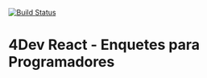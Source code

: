 [![Build Status](https://app.travis-ci.com/Vicenteefenequis/clean-react.svg?branch=master)](https://app.travis-ci.com/Vicenteefenequis/clean-react)

# **4Dev React - Enquetes para Programadores**